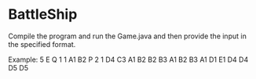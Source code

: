 # BattleShip
Compile the program and run the Game.java and then provide the input in the specified format.

Example:
5 E
Q
1 1
A1
B2
P
2 1
D4
C3
A1 B2 B2 B3
A1 B2 B3 A1 D1 E1 D4 D4 D5 D5
